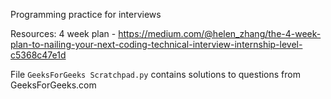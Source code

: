 Programming practice for interviews

Resources:
4 week plan -
https://medium.com/@helen_zhang/the-4-week-plan-to-nailing-your-next-coding-technical-interview-internship-level-c5368c47e1d



File `GeeksForGeeks Scratchpad.py` contains solutions to questions from GeeksForGeeks.com